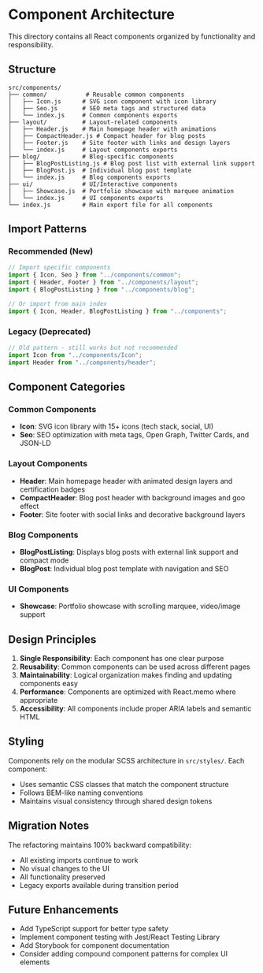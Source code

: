 # Component Architecture

This directory contains all React components organized by functionality and responsibility.

## Structure

```
src/components/
├── common/           # Reusable common components
│   ├── Icon.js      # SVG icon component with icon library
│   ├── Seo.js       # SEO meta tags and structured data
│   └── index.js     # Common components exports
├── layout/          # Layout-related components
│   ├── Header.js    # Main homepage header with animations
│   ├── CompactHeader.js # Compact header for blog posts
│   ├── Footer.js    # Site footer with links and design layers
│   └── index.js     # Layout components exports
├── blog/            # Blog-specific components
│   ├── BlogPostListing.js # Blog post list with external link support
│   ├── BlogPost.js  # Individual blog post template
│   └── index.js     # Blog components exports
├── ui/              # UI/Interactive components
│   ├── Showcase.js  # Portfolio showcase with marquee animation
│   └── index.js     # UI components exports
└── index.js         # Main export file for all components
```

## Import Patterns

### Recommended (New)

```javascript
// Import specific components
import { Icon, Seo } from "../components/common";
import { Header, Footer } from "../components/layout";
import { BlogPostListing } from "../components/blog";

// Or import from main index
import { Icon, Header, BlogPostListing } from "../components";
```

### Legacy (Deprecated)

```javascript
// Old pattern - still works but not recommended
import Icon from "../components/Icon";
import Header from "../components/header";
```

## Component Categories

### Common Components

- **Icon**: SVG icon library with 15+ icons (tech stack, social, UI)
- **Seo**: SEO optimization with meta tags, Open Graph, Twitter Cards, and JSON-LD

### Layout Components

- **Header**: Main homepage header with animated design layers and certification badges
- **CompactHeader**: Blog post header with background images and goo effect
- **Footer**: Site footer with social links and decorative background layers

### Blog Components

- **BlogPostListing**: Displays blog posts with external link support and compact mode
- **BlogPost**: Individual blog post template with navigation and SEO

### UI Components

- **Showcase**: Portfolio showcase with scrolling marquee, video/image support

## Design Principles

1. **Single Responsibility**: Each component has one clear purpose
2. **Reusability**: Common components can be used across different pages
3. **Maintainability**: Logical organization makes finding and updating components easy
4. **Performance**: Components are optimized with React.memo where appropriate
5. **Accessibility**: All components include proper ARIA labels and semantic HTML

## Styling

Components rely on the modular SCSS architecture in `src/styles/`. Each component:

- Uses semantic CSS classes that match the component structure
- Follows BEM-like naming conventions
- Maintains visual consistency through shared design tokens

## Migration Notes

The refactoring maintains 100% backward compatibility:

- All existing imports continue to work
- No visual changes to the UI
- All functionality preserved
- Legacy exports available during transition period

## Future Enhancements

- Add TypeScript support for better type safety
- Implement component testing with Jest/React Testing Library
- Add Storybook for component documentation
- Consider adding compound component patterns for complex UI elements
